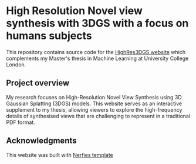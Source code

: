 # High Resolution Novel view synthesis with 3DGS with a focus on humans subjects

This repository contains source code for the [HighRes3DGS website](https://animesh-77.github.io/HighRes3DGS.github.io/) which complements my Master's thesis in Machine Learning at University College London.


## Project overview

My research focuses on High-Resolution Novel View Synthesis using 3D Gaussian Splatting (3DGS) models. This website serves as an interactive supplement to my thesis, allowing viewers to explore the high-frequency details of synthesised views that are challenging to represent in a traditional PDF format.

## Acknowledgments

This website was built with [Nerfies template](https://nerfies.github.io)
<!-- # Nerfies

This is the repository that contains source code for the [Nerfies website](https://nerfies.github.io).

If you find Nerfies useful for your work please cite:
```
@article{park2021nerfies
  author    = {Park, Keunhong and Sinha, Utkarsh and Barron, Jonathan T. and Bouaziz, Sofien and Goldman, Dan B and Seitz, Steven M. and Martin-Brualla, Ricardo},
  title     = {Nerfies: Deformable Neural Radiance Fields},
  journal   = {ICCV},
  year      = {2021},
}
```

# Website License
<a rel="license" href="http://creativecommons.org/licenses/by-sa/4.0/"><img alt="Creative Commons License" style="border-width:0" src="https://i.creativecommons.org/l/by-sa/4.0/88x31.png" /></a><br />This work is licensed under a <a rel="license" href="http://creativecommons.org/licenses/by-sa/4.0/">Creative Commons Attribution-ShareAlike 4.0 International License</a>. -->
